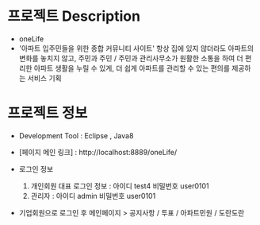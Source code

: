 # 프로젝트 Description
- oneLife
- '아파트 입주민들을 위한 종합 커뮤니티 사이트'
  항상 집에 있지 않더라도 아파트의 변화를 놓치지 않고, 주민과 주민 / 주민과 관리사무소가 원활한 소통을 하여
  더 편리한 아파트 생활을 누릴 수 있게, 더 쉽게 아파트를 관리할 수 있는 편의를 제공하는 서비스 기획
  
# 프로젝트 정보
- Development Tool : Eclipse , Java8
- [페이지 메인 링크] : http://localhost:8889/oneLife/
- 로그인 정보 
  1. 개인회원 대표 로그인 정보 : 아이디 test4 비밀번호 user0101  
  2. 관리자 : 아이디 admin 비밀번호 user0101
             
- 기업회원으로 로그인 후 메인페이지 > 공지사항 / 투표 / 아파트민원 / 도란도란 
